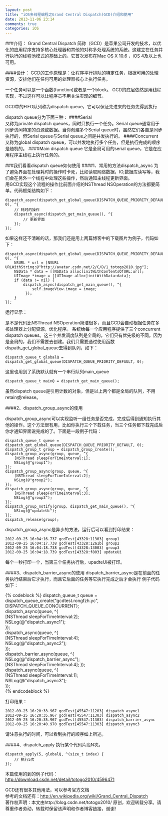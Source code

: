 ```yaml
---
layout: post
title: "iOS多线程编程之Grand Central Dispatch(GCD)介绍和使用"
date: 2013-11-06 23:14
comments: true
categories: iOS
---
```

###介绍：
Grand Central Dispatch 简称（GCD）是苹果公司开发的技术，以优化的应用程序支持多核心处理器和其他的对称多处理系统的系统。这建立在任务并行执行的线程池模式的基础上的。它首次发布在Mac OS X 10.6 ，iOS 4及以上也可用。

####设计：
GCD的工作原理是：让程序平行排队的特定任务，根据可用的处理资源，安排他们在任何可用的处理器核心上执行任务。

一个任务可以是一个函数(function)或者是一个block。 GCD的底层依然是用线程实现，不过这样可以让程序员不用关注实现的细节。  

GCD中的FIFO队列称为dispatch queue，它可以保证先进来的任务先得到执行

dispatch queue分为下面三种：
####Serial	     
又称为private dispatch queues，同时只执行一个任务。Serial queue通常用于同步访问特定的资源或数据。当你创建多个Serial queue时，虽然它们各自是同步执行的，但Serial queue与Serial queue之间是并发执行的。
####Concurrent	
又称为global dispatch queue，可以并发地执行多个任务，但是执行完成的顺序是随机的。
####Main dispatch queue	
它是全局可用的serial queue，它是在应用程序主线程上执行任务的。

<!--more-->

###我们看看dispatch queue如何使用
####1、常用的方法dispatch_async
为了避免界面在处理耗时的操作时卡死，比如读取网络数据，IO,数据库读写等，我们会在另外一个线程中处理这些操作，然后通知主线程更新界面。  
用GCD实现这个流程的操作比前面介绍的NSThread  NSOperation的方法都要简单。代码框架结构如下：

```
dispatch_async(dispatch_get_global_queue(DISPATCH_QUEUE_PRIORITY_DEFAULT, 0), ^{  
    // 耗时的操作  
    dispatch_async(dispatch_get_main_queue(), ^{  
        // 更新界面  
    });  
});
```
  
如果这样还不清晰的话，那我们还是用上两篇博客中的下载图片为例子，代码如下：
```
dispatch_async(dispatch_get_global_queue(DISPATCH_QUEUE_PRIORITY_DEFAULT, 0), ^{  
    NSURL * url = [NSURL URLWithString:@"http://avatar.csdn.net/2/C/D/1_totogo2010.jpg"];  
    NSData * data = [[NSData alloc]initWithContentsOfURL:url];  
    UIImage *image = [[UIImage alloc]initWithData:data];  
    if (data != nil) {  
        dispatch_async(dispatch_get_main_queue(), ^{  
            self.imageView.image = image;  
         });  
    }  
});  
```

运行显示：

是不是代码比NSThread  NSOperation简洁很多，而且GCD会自动根据任务在多核处理器上分配资源，优化程序。
系统给每一个应用程序提供了三个concurrent dispatch queues。这三个并发调度队列是全局的，它们只有优先级的不同。因为是全局的，我们不需要去创建。我们只需要通过使用函数dispath_get_global_queue去得到队列，如下：

```
dispatch_queue_t globalQ = dispatch_get_global_queue(DISPATCH_QUEUE_PRIORITY_DEFAULT, 0);    
```

这里也用到了系统默认就有一个串行队列main_queue

```
dispatch_queue_t mainQ = dispatch_get_main_queue();    
```

虽然dispatch queue是引用计数的对象，但是以上两个都是全局的队列，不用retain或release。

####2、dispatch_group_async的使用

dispatch_group_async可以实现监听一组任务是否完成，完成后得到通知执行其他的操作。这个方法很有用，比如你执行三个下载任务，当三个任务都下载完成后你才通知界面说完成的了。下面是一段例子代码：

```
dispatch_queue_t queue = dispatch_get_global_queue(DISPATCH_QUEUE_PRIORITY_DEFAULT, 0);  
dispatch_group_t group = dispatch_group_create();  
dispatch_group_async(group, queue, ^{  
    [NSThread sleepForTimeInterval:1];  
    NSLog(@"group1");  
});  
dispatch_group_async(group, queue, ^{  
    [NSThread sleepForTimeInterval:2];  
    NSLog(@"group2");  
});  
dispatch_group_async(group, queue, ^{  
    [NSThread sleepForTimeInterval:3];  
    NSLog(@"group3");  
});  
dispatch_group_notify(group, dispatch_get_main_queue(), ^{  
    NSLog(@"updateUi");  
});  
dispatch_release(group);  
```

dispatch_group_async是异步的方法，运行后可以看到打印结果：

```
2012-09-25 16:04:16.737 gcdTest[43328:11303] group1
2012-09-25 16:04:17.738 gcdTest[43328:12a1b] group2
2012-09-25 16:04:18.738 gcdTest[43328:13003] group3
2012-09-25 16:04:18.739 gcdTest[43328:f803] updateUi
```

每个一秒打印一个，当第三个任务执行后，upadteUi被打印。

####3、dispatch_barrier_async的使用
dispatch_barrier_async是在前面的任务执行结束后它才执行，而且它后面的任务等它执行完成之后才会执行
例子代码如下：

{% codeblock %}
dispatch_queue_t queue = dispatch_queue_create("gcdtest.rongfzh.yc", DISPATCH_QUEUE_CONCURRENT);  
dispatch_async(queue, ^{  
    [NSThread sleepForTimeInterval:2];  
    NSLog(@"dispatch_async1");  
});  
dispatch_async(queue, ^{  
    [NSThread sleepForTimeInterval:4];  
    NSLog(@"dispatch_async2");  
});  
dispatch_barrier_async(queue, ^{  
    NSLog(@"dispatch_barrier_async");  
    [NSThread sleepForTimeInterval:4];
});  
dispatch_async(queue, ^{  
    [NSThread sleepForTimeInterval:1];  
    NSLog(@"dispatch_async3");  
});  
{% endcodeblock %}

打印结果：

```
2012-09-25 16:20:33.967 gcdTest[45547:11203] dispatch_async1
2012-09-25 16:20:35.967 gcdTest[45547:11303] dispatch_async2
2012-09-25 16:20:35.967 gcdTest[45547:11303] dispatch_barrier_async
2012-09-25 16:20:40.970 gcdTest[45547:11303] dispatch_async3
```

请注意执行的时间，可以看到执行的顺序如上所述。

####4、dispatch_apply 
执行某个代码片段N次。

```
dispatch_apply(5, globalQ, ^(size_t index) {
    // 执行5次
});
```

本篇使用的到的例子代码：http://download.csdn.net/detail/totogo2010/4596471

GCD还有很多其他用法，可以参考官方文档  
参考的文档还有：http://en.wikipedia.org/wiki/Grand_Central_Dispatch  
著作权声明：本文由http://blog.csdn.net/totogo2010/ 原创，欢迎转载分享。请尊重作者劳动，转载时保留该声明和作者博客链接，谢谢!
